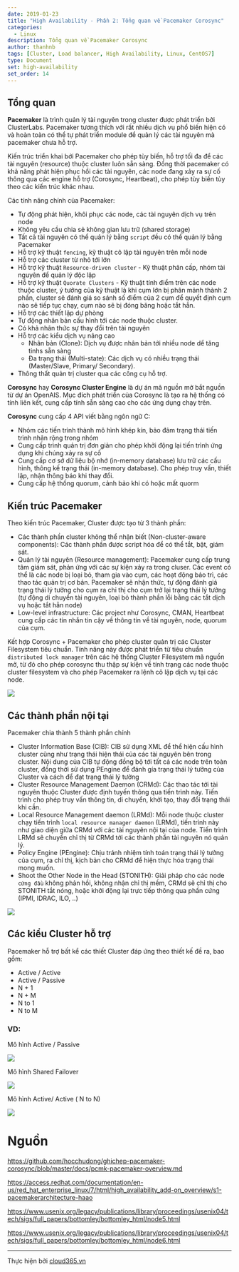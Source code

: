 ```yaml
---
date: 2019-01-23
title: "High Availability - Phần 2: Tổng quan về Pacemaker Corosync"
categories:
  - Linux
description: Tổng quan về Pacemaker Corosync
author: thanhnb
tags: [Cluster, Load balancer, High Availability, Linux, CentOS7]
type: Document
set: high-availability
set_order: 14
---
```


## Tổng quan
__Pacemaker__ là trình quản lý tài nguyên trong cluster được phát triển bởi ClusterLabs. Pacemaker tương thích với rất nhiều dịch vụ phổ biến hiện có và hoàn toàn có thể tự phát triển module để quản lý các tài nguyên mà pacemaker chưa hỗ trợ.

Kiến trúc triển khai bới Pacemaker cho phép tùy biến, hỗ trợ tối đa để các tài nguyên (resource) thuộc cluster luôn sẵn sàng. Đồng thời pacemaker có khả năng phát hiện phục hồi các tài nguyên, các node đang xảy ra sự cố thông qua các engine hỗ trợ (Corosync, Heartbeat), cho phép tùy biến tùy theo các kiến trúc khác nhau.

Các tính năng chính của Pacemaker:
- Tự động phát hiện, khôi phục các node, các tài nguyên dịch vụ trên node
- Không yêu cầu chia sẻ không gian lưu trữ (shared storage)
- Tất cả tài nguyên có thể quản lý bằng `script` đều có thể quản lý bằng Pacemaker
- Hỗ trợ kỹ thuật `fencing`, kỹ thuật cô lập tài nguyên trên mỗi node
- Hỗ trợ các cluster từ nhỏ tới lớn
- Hỗ trợ kỹ thuật `Resource-driven cluster` - Kỹ thuật phân cấp, nhóm tài nguyên để quản lý độc lập
- Hỗ trợ kỹ thuật `Quorate Clusters` - Kỹ thuật tính điểm trên các node thuộc cluster, ý tưởng của kỹ thuật là khi cụm lớn bị phân mảnh thành 2 phần, cluster sẽ đánh giá so sánh số điểm của 2 cụm để quyết định cụm nào sẽ tiếp tục chạy, cụm nào sẽ bị đóng băng hoặc tắt hẳn.
- Hỗ trợ các thiết lập dự phòng
- Tự động nhân bản cấu hình tới các node thuộc cluster.
- Có khả nhân thức sự thay đổi trên tài nguyên
- Hỗ trợ các kiểu dịch vụ nâng cao
  - Nhân bản (Clone): Dịch vụ được nhân bản tới nhiều node dể tăng tinhs sẵn sàng
  - Đa trạng thái (Multi-state): Các dịch vụ có nhiều trạng thái (Master/Slave, Primary/ Secondary).
- Thông thất quản trị cluster qua các công cụ hỗ trợ.

__Corosync__ hay __Corosync Cluster Engine__ là dự án mã nguồn mở bắt nguồn từ dự án OpenAIS. Mục đích phát triển của Corosync là tạo ra hệ thống có tính liên kết, cung cấp tính sẵn sàng cao cho các ứng dụng chạy trên.

__Corosync__ cung cấp 4 API viết bằng ngôn ngữ C:
- Nhóm các tiến trình thành mô hình khép kín, bảo đảm trạng thái tiến trình nhân rộng trong nhóm
- Cung cấp trình quản trị đơn giản cho phép khởi động lại tiến trình ứng dụng khi chúng xảy ra sự cố
- Cung cấp cơ sở dữ liệu bộ nhớ (in-memory database) lưu trữ các cấu hình, thông kế trạng thái (in-memory database). Cho phép truy vấn, thiết lập, nhận thông báo khi thay đổi.
- Cung cấp hệ thống quorum, cảnh bảo khi có hoặc mất quorm

## Kiến trúc Pacemaker
Theo kiến trúc Pacemaker, Cluster được tạo từ 3 thành phần:
- Các thành phần cluster không thể nhận biết (Non-cluster-aware components): Các thành phần được script hóa để có thể tắt, bật, giám sát.
- Quản lý tài nguyên (Resource management): Pacemaker cung cấp trung tâm giám sát, phản ứng với các sự kiện xảy ra trong cluser. Các event có thể là các node bị loại bỏ, tham gia vào cụm, các hoạt động bảo trì, các thao tác quản trị cơ bản. Pacemaker sẽ nhận thức, tự động đánh giá trạng thái lý tưởng cho cụm ra chỉ thị cho cụm trở lại trạng thái lý tưởng (tự động di chuyển tài nguyên, loại bỏ thành phần lỗi bằng các tắt dịch vụ hoặc tắt hẳn node)
- Low-level infrastructure: Các project như Corosync, CMAN, Heartbeat cung cấp các tin nhắn tin cậy về thông tin về tài nguyên, node, quorum của cụm.

Kết hợp Corosync + Pacemaker cho phép cluster quản trị các Cluster Filesystem tiêu chuẩn. Tính năng này được phát triển từ tiêu chuẩn `distributed lock manager` trên các hệ thống Cluster Filesystem mã nguồn mở, từ đó cho phép corosync thu thập sự kiện về tính trạng các node thuộc cluster filesystem và cho phép Pacemaker ra lệnh cô lập dịch vụ tại các node.

![](/images/img-pacemaker-overview/pic1.png)

## Các thành phần nội tại
Pacemaker chia thành 5 thành phần chính
- Cluster Information Base (CIB): CIB sử dụng XML để thể hiện cấu hình cluster cũng như trạng thái hiện thái của các tài nguyên bên trong cluster. Nội dung của CIB tự động đồng bộ tới tất cả các node trên toàn cluster, đồng thời sử dụng PEngine để đánh gía trạng thái lý tưởng của Cluster và cách để đạt trạng thái lý tưởng
- Cluster Resource Management Daemon (CRMd): Các thao tác tới tài nguyên thuộc Cluster được định tuyến thông qua tiến trình này. Tiến trình cho phép truy vấn thông tin, di chuyển, khởi tạo, thay đổi trạng thái khi cần. 
- Local Resource Management daemon (LRMd): Mỗi node thuộc cluster chạy tiến trình `local resource manager daemon` (LRMd), tiến trình này như giao diện giữa CRMd với các tài nguyên nội tại của node. Tiến trình LRMd sẽ chuyển chỉ thị từ CRMd tới các thành phần tài nguyên nó quản lý.
- Policy Engine (PEngine): Chịu tránh nhiệm tính toán trạng thái lý tưởng của cụm, ra chỉ thị, kịch bản cho CRMd để hiện thực hóa trạng thái mong muốn.
- Shoot the Other Node in the Head (STONITH): Giải pháp cho các node `cứng đầu` không phản hồi, không nhận chỉ thị mềm, CRMd sẽ chỉ thị cho STONITH tắt nóng, hoặc khởi động lại trực tiếp thông qua phần cứng (IPMI, IDRAC, ILO, ..)

![](/images/img-pacemaker-overview/pic2.png)


## Các kiểu Cluster hỗ trợ
Pacemaker hỗ trợ bất kể các thiết Cluster đáp ứng theo thiết kế đề ra, bao gồm:
- Active / Active
- Active / Passive
- N + 1
- N + M
- N to 1
- N to M

### VD:
Mô hình Active / Passive

![](/images/img-pacemaker-overview/pic3.png)
  
Mô hình Shared Failover

![](/images/img-pacemaker-overview/pic4.png)

Mô hình Active/ Active ( N to N)

![](/images/img-pacemaker-overview/pic5.png)

# Nguồn

https://github.com/hocchudong/ghichep-pacemaker-corosync/blob/master/docs/pcmk-pacemaker-overview.md

https://access.redhat.com/documentation/en-us/red_hat_enterprise_linux/7/html/high_availability_add-on_overview/s1-pacemakerarchitecture-haao

https://www.usenix.org/legacy/publications/library/proceedings/usenix04/tech/sigs/full_papers/bottomley/bottomley_html/node5.html

https://www.usenix.org/legacy/publications/library/proceedings/usenix04/tech/sigs/full_papers/bottomley/bottomley_html/node6.html

---
Thực hiện bởi <a href="https://cloud365.vn/" target="_blank">cloud365.vn</a>